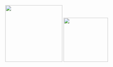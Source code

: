 

<div>
<img height="180em" src="https://github-readme-stats.vercel.app/api?username=ricardohd1&show_icons=true&theme=chartreuse-dark&include_all_commits=true&count_private=true"/>
  <img height="140em" src="https://github-readme-stats.vercel.app/api/top-langs/?username=ricardohd1&layout=compact&langs_count=16&theme=chartreuse-dark"/>  
</div>   


